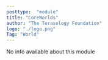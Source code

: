 ```yaml
---
posttype:  "module"  
title: "CoreWorlds"
author: "The Terasology Foundation"
logo: "./logo.png"
Tag: "World"
---
```

No info available about this module
